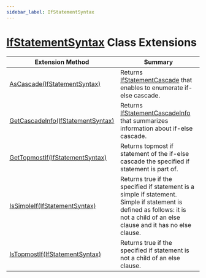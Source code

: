 ```yaml
---
sidebar_label: IfStatementSyntax
---
```


# [IfStatementSyntax](https://docs.microsoft.com/en-us/dotnet/api/microsoft.codeanalysis.csharp.syntax.ifstatementsyntax) Class Extensions

| Extension Method | Summary |
| ---------------- | ------- |
| [AsCascade(IfStatementSyntax)](../../../../Roslynator/CSharp/SyntaxExtensions/AsCascade/index.md) | Returns [IfStatementCascade](../../../../Roslynator/CSharp/IfStatementCascade/index.md) that enables to enumerate if\-else cascade\. |
| [GetCascadeInfo(IfStatementSyntax)](../../../../Roslynator/CSharp/SyntaxExtensions/GetCascadeInfo/index.md) | Returns [IfStatementCascadeInfo](../../../../Roslynator/CSharp/IfStatementCascadeInfo/index.md) that summarizes information about if\-else cascade\. |
| [GetTopmostIf(IfStatementSyntax)](../../../../Roslynator/CSharp/SyntaxExtensions/GetTopmostIf/index.md#Roslynator_CSharp_SyntaxExtensions_GetTopmostIf_Microsoft_CodeAnalysis_CSharp_Syntax_IfStatementSyntax_) | Returns topmost if statement of the if\-else cascade the specified if statement is part of\. |
| [IsSimpleIf(IfStatementSyntax)](../../../../Roslynator/CSharp/SyntaxExtensions/IsSimpleIf/index.md) | Returns true if the specified if statement is a simple if statement\. Simple if statement is defined as follows: it is not a child of an else clause and it has no else clause\. |
| [IsTopmostIf(IfStatementSyntax)](../../../../Roslynator/CSharp/SyntaxExtensions/IsTopmostIf/index.md) | Returns true if the specified if statement is not a child of an else clause\. |

